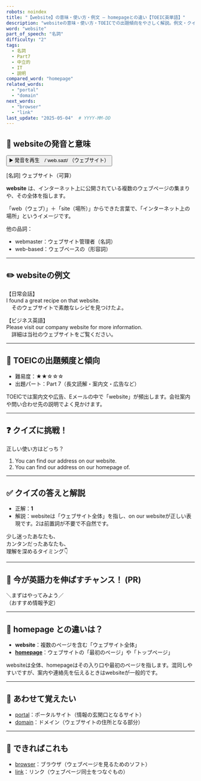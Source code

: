 ```yaml
---
robots: noindex
title: "【website】の意味・使い方・例文 ― homepageとの違い【TOEIC英単語】"
description: "websiteの意味・使い方・TOEICでの出題傾向をやさしく解説。例文・クイズ付きでhomepageとの違いもわかりやすく学べます。"
word: "website"
part_of_speech: "名詞"
difficulty: "2"
tags:
  - 名詞
  - Part7
  - 中立的
  - IT
  - 説明
compared_word: "homepage"
related_words:
  - "portal"
  - "domain"
next_words:
  - "browser"
  - "link"
last_update: "2025-05-04"  # YYYY-MM-DD
---
```


## 🔰 websiteの発音と意味

<button class="play-audio" onclick="playTTS('website')">
  <span class="play-audio-main">
    ▶️ 発音を再生　/ˈweb.saɪt/
  </span>
  <span class="play-audio-sub">
    （ウェブサイト）
  </span>
</button>

[名詞] ウェブサイト（可算）

**website** は、インターネット上に公開されている複数のウェブページの集まりや、その全体を指します。

「web（ウェブ）」＋「site（場所）」からできた言葉で、「インターネット上の場所」というイメージです。

他の品詞：  
- webmaster：ウェブサイト管理者（名詞）
- web-based：ウェブベースの（形容詞）

---

## ✏️ websiteの例文

【日常会話】  
I found a great recipe on that website.  
　そのウェブサイトで素敵なレシピを見つけたよ。

【ビジネス英語】  
Please visit our company website for more information.  
　詳細は当社のウェブサイトをご覧ください。

---

## 🎯 TOEICの出題頻度と傾向

- 難易度：★★☆☆☆
- 出題パート：Part 7（長文読解・案内文・広告など）

TOEICでは案内文や広告、Eメールの中で「website」が頻出します。会社案内や問い合わせ先の説明でよく見かけます。

---

## ❓ クイズに挑戦！

正しい使い方はどっち？

1. You can find our address on our website.  
2. You can find our address on our homepage of.

---

## ✅ クイズの答えと解説

- 正解：**1**
- 解説：websiteは「ウェブサイト全体」を指し、on our websiteが正しい表現です。2は前置詞が不要で不自然です。

少し迷ったあなたも、  
カンタンだったあなたも、  
理解を深めるタイミング👇️

---

## 🚀 今が英語力を伸ばすチャンス！ (PR)

<div class="info-center">
＼まずはやってみよう／<br>  
（おすすめ情報予定）
</div>

---

## 🤔  homepage との違いは？

- **website**：複数のページを含む「ウェブサイト全体」
- **[homepage](/homepage)**：ウェブサイトの「最初のページ」や「トップページ」

websiteは全体、homepageはその入り口や最初のページを指します。混同しやすいですが、案内や連絡先を伝えるときはwebsiteが一般的です。

---

## 🧩 あわせて覚えたい

- [portal](/portal)：ポータルサイト（情報の玄関口となるサイト）
- [domain](/domain)：ドメイン（ウェブサイトの住所となる部分）

---

## 📖 できればこれも

- [browser](/browser)：ブラウザ（ウェブページを見るためのソフト）
- [link](/link)：リンク（ウェブページ同士をつなぐもの）

<!-- cvid: aid07_bid08 -->

